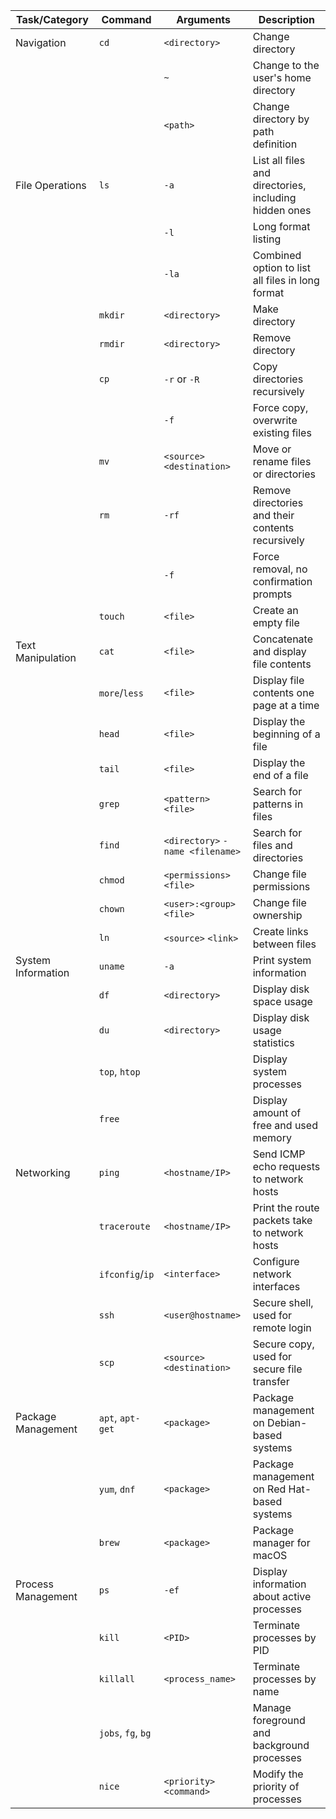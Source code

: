 
| Task/Category      | Command            | Arguments                        | Description                                           |
| ------------------ | ------------------ | -------------------------------- | ----------------------------------------------------- |
| Navigation         | `cd`               | `<directory>`                    | Change directory                                      |
|                    |                    | `~`                              | Change to the user's home directory                   |
|                    |                    | `<path>`                         | Change directory by path definition                   |
| File Operations    | `ls`               | `-a`                             | List all files and directories, including hidden ones |
|                    |                    | `-l`                             | Long format listing                                   |
|                    |                    | `-la`                            | Combined option to list all files in long format      |
|                    | `mkdir`            | `<directory>`                    | Make directory                                        |
|                    | `rmdir`            | `<directory>`                    | Remove directory                                      |
|                    | `cp`               | `-r` or `-R`                     | Copy directories recursively                          |
|                    |                    | `-f`                             | Force copy, overwrite existing files                  |
|                    | `mv`               | `<source>` `<destination>`       | Move or rename files or directories                   |
|                    | `rm`               | `-rf`                            | Remove directories and their contents recursively     |
|                    |                    | `-f`                             | Force removal, no confirmation prompts                |
|                    | `touch`            | `<file>`                         | Create an empty file                                  |
| Text Manipulation  | `cat`              | `<file>`                         | Concatenate and display file contents                 |
|                    | `more`/`less`      | `<file>`                         | Display file contents one page at a time              |
|                    | `head`             | `<file>`                         | Display the beginning of a file                       |
|                    | `tail`             | `<file>`                         | Display the end of a file                             |
|                    | `grep`             | `<pattern>` `<file>`             | Search for patterns in files                          |
|                    | `find`             | `<directory>` `-name <filename>` | Search for files and directories                      |
|                    | `chmod`            | `<permissions>` `<file>`         | Change file permissions                               |
|                    | `chown`            | `<user>:<group>` `<file>`        | Change file ownership                                 |
|                    | `ln`               | `<source>` `<link>`              | Create links between files                            |
| System Information | `uname`            | `-a`                             | Print system information                              |
|                    | `df`               | `<directory>`                    | Display disk space usage                              |
|                    | `du`               | `<directory>`                    | Display disk usage statistics                         |
|                    | `top`, `htop`      |                                  | Display system processes                              |
|                    | `free`             |                                  | Display amount of free and used memory                |
| Networking         | `ping`             | `<hostname/IP>`                  | Send ICMP echo requests to network hosts              |
|                    | `traceroute`       | `<hostname/IP>`                  | Print the route packets take to network hosts         |
|                    | `ifconfig`/`ip`    | `<interface>`                    | Configure network interfaces                          |
|                    | `ssh`              | `<user@hostname>`                | Secure shell, used for remote login                   |
|                    | `scp`              | `<source>` `<destination>`       | Secure copy, used for secure file transfer            |
| Package Management | `apt`, `apt-get`   | `<package>`                      | Package management on Debian-based systems            |
|                    | `yum`, `dnf`       | `<package>`                      | Package management on Red Hat-based systems           |
|                    | `brew`             | `<package>`                      | Package manager for macOS                             |
| Process Management | `ps`               | `-ef`                            | Display information about active processes            |
|                    | `kill`             | `<PID>`                          | Terminate processes by PID                            |
|                    | `killall`          | `<process_name>`                 | Terminate processes by name                           |
|                    | `jobs`, `fg`, `bg` |                                  | Manage foreground and background processes            |
|                    | `nice`             | `<priority>` `<command>`         | Modify the priority of processes                      |
